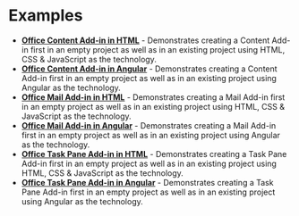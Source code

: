 # Examples

- **[Office Content Add-in in HTML](ex-content-html.md)** - Demonstrates creating a Content Add-in first in an empty project as well as in an existing project using HTML, CSS & JavaScript as the technology.
- **[Office Content Add-in in Angular](ex-content-ng.md)** - Demonstrates creating a Content Add-in first in an empty project as well as in an existing project using Angular as the technology.
- **[Office Mail Add-in in HTML](ex-mail-html.md)** - Demonstrates creating a Mail Add-in first in an empty project as well as in an existing project using HTML, CSS & JavaScript as the technology.
- **[Office Mail Add-in in Angular](ex-mail-ng.md)** - Demonstrates creating a Mail Add-in first in an empty project as well as in an existing project using Angular as the technology.
- **[Office Task Pane Add-in in HTML](ex-taskpane-html.md)** - Demonstrates creating a Task Pane Add-in first in an empty project as well as in an existing project using HTML, CSS & JavaScript as the technology.
- **[Office Task Pane Add-in in Angular](ex-taskpane-ng.md)** - Demonstrates creating a Task Pane Add-in first in an empty project as well as in an existing project using Angular as the technology.